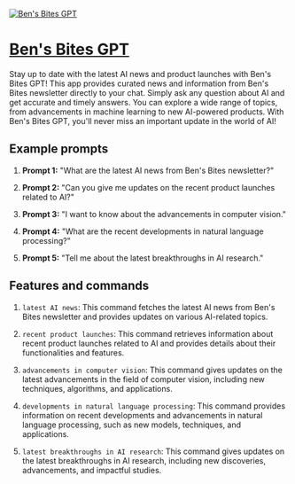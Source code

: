 [![Ben's Bites GPT](https://files.oaiusercontent.com/file-xdn7hGroeYKz5EQa18AiB3hX?se=2123-10-16T07%3A59%3A52Z&sp=r&sv=2021-08-06&sr=b&rscc=max-age%3D31536000%2C%20immutable&rscd=attachment%3B%20filename%3DLogo%2520BIG.png&sig=Jn18HtIVNhZm8B20x8qQ7%2BSBB8AD5zeY/pYsfJWEtuU%3D)](https://chat.openai.com/g/g-xHeDAUpJx-ben-s-bites-gpt)

# [Ben's Bites GPT](https://chat.openai.com/g/g-xHeDAUpJx-ben-s-bites-gpt)

Stay up to date with the latest AI news and product launches with Ben's Bites GPT! This app provides curated news and information from Ben's Bites newsletter directly to your chat. Simply ask any question about AI and get accurate and timely answers. You can explore a wide range of topics, from advancements in machine learning to new AI-powered products. With Ben's Bites GPT, you'll never miss an important update in the world of AI!

## Example prompts

1. **Prompt 1:** "What are the latest AI news from Ben's Bites newsletter?"

2. **Prompt 2:** "Can you give me updates on the recent product launches related to AI?"

3. **Prompt 3:** "I want to know about the advancements in computer vision."

4. **Prompt 4:** "What are the recent developments in natural language processing?"

5. **Prompt 5:** "Tell me about the latest breakthroughs in AI research."

## Features and commands

1. `latest AI news`: This command fetches the latest AI news from Ben's Bites newsletter and provides updates on various AI-related topics.

2. `recent product launches`: This command retrieves information about recent product launches related to AI and provides details about their functionalities and features.

3. `advancements in computer vision`: This command gives updates on the latest advancements in the field of computer vision, including new techniques, algorithms, and applications.

4. `developments in natural language processing`: This command provides information on recent developments and advancements in natural language processing, such as new models, techniques, and applications.

5. `latest breakthroughs in AI research`: This command gives updates on the latest breakthroughs in AI research, including new discoveries, advancements, and impactful studies.
